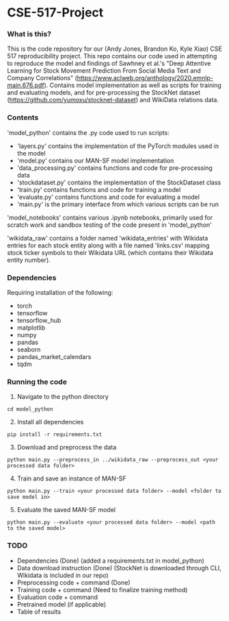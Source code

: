 # CSE-517-Project

### What is this?

This is the code repository for our (Andy Jones, Brandon Ko, Kyle Xiao) CSE 517 reproducibility project. This repo contains our code used in attempting to reproduce the model and findings of Sawhney et al.'s "Deep Attentive Learning for Stock Movement Prediction From Social Media Text and Company Correlations" (https://www.aclweb.org/anthology/2020.emnlp-main.676.pdf). Contains model implementation as well as scripts for training and evaluating models, and for pre-processing the StockNet dataset (https://github.com/yumoxu/stocknet-dataset) and WikiData relations data.

### Contents

'model_python' contains the .py code used to run scripts:

- 'layers.py' contains the implementation of the PyTorch modules used in the model
- 'model.py' contains our MAN-SF model implementation
- 'data_processing.py' contains functions and code for pre-processing data
- 'stockdataset.py' contains the implementation of the StockDataset class
- 'train.py' contains functions and code for training a model
- 'evaluate.py' contains functions and code for evaluating a model
- 'main.py' is the primary interface from which various scripts can be run

'model_notebooks' contains various .ipynb notebooks, primarily used for scratch work and sandbox testing of the code present in 'model_python'

'wikidata_raw' contains a folder named 'wikidata_entries' with Wikidata entries for each stock entity along with a file named 'links.csv' mapping stock ticker symbols to their Wikidata URL (which contains their Wikidata entity number).

### Dependencies

Requiring installation of the following:

- torch
- tensorflow
- tensorflow_hub
- matplotlib
- numpy
- pandas
- seaborn
- pandas_market_calendars
- tqdm

### Running the code

1. Navigate to the python directory
```
cd model_python
```

2. Install all dependencies
```
pip install -r requirements.txt
```

3. Download and preprocess the data
```
python main.py --preprocess_in ../wikidata_raw --preprocess_out <your processed data folder>
```

4. Train and save an instance of MAN-SF
```
python main.py --train <your processed data folder> --model <folder to save model in>
```

5. Evaluate the saved MAN-SF model
```
python main.py --evaluate <your processed data folder> --model <path to the saved model>
```

### TODO

- Dependencies (Done) (added a requirements.txt in model_python)
- Data download instruction (Done) (StockNet is downloaded through CLI, Wikidata is included in our repo)
- Preprocessing code + command (Done)
- Training code + command (Need to finalize training method)
- Evaluation code + command
- Pretrained model (if applicable)
- Table of results

